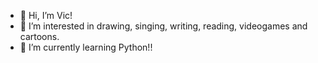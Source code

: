 - 👋 Hi, I’m Vic!
- 👀 I’m interested in drawing, singing, writing, reading, videogames and cartoons.
- 🌱 I’m currently learning Python!!

<!---
BlueVicky/BlueVicky is a ✨ special ✨ repository because its `README.md` (this file) appears on your GitHub profile.
You can click the Preview link to take a look at your changes.
--->
